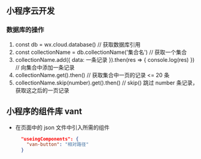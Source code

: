 ## 小程序云开发

### 数据库的操作
1. const db = wx.cloud.database() // 获取数据库引用
2. const collectionName = db.collectionName('集合名') // 获取一个集合
3. collectionName.add({ data: 一条记录 }).then(res => { console.log(res) })  // 向集合中添加一条记录
4. collectionName.get().then() // 获取集合中一页的记录 <= 20 条
5. collectionName.skip(number).get().then() // skip() 跳过 number 条记录，获取这之后的一页记录

## 小程序的组件库 vant
- 在页面中的 json 文件中引入所需的组件
  ```json
    "useingComponents": {
      "van-button": "相对路径"
    }
  ```
